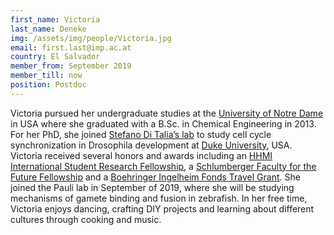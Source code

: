```yaml
---
first_name: Victoria
last_name: Deneke
img: /assets/img/people/Victoria.jpg
email: first.last@imp.ac.at
country: El Salvador
member_from: September 2019
member_till: now
position: Postdoc
---
```

Victoria pursued her undergraduate studies at the [University of Notre Dame](www.nd.edu) in USA where she graduated with a B.Sc. in Chemical Engineering in 2013. For her PhD, she joined [Stefano Di Talia’s lab](https://sites.duke.edu/ditalialab/) to study cell cycle synchronization in Drosophila development at [Duke University](www.duke.edu), USA. Victoria received several honors and awards including an [HHMI International Student Research Fellowship](https://www.hhmi.org/news/hhmi-selects-20-international-student-research-fellows), a [Schlumberger Faculty for the Future Fellowship](https://www.facultyforthefuture.net/) and a [Boehringer Ingelheim Fonds Travel Grant](https://www.bifonds.de/fellowships-grants/travel-grants.html). She joined the Pauli lab in September of 2019, where she will be studying mechanisms of gamete binding and fusion in zebrafish. In her free time, Victoria enjoys dancing, crafting DIY projects and learning about different cultures through cooking and music.
